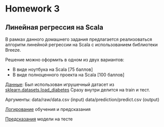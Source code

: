 # Homework 3

## Линейная регрессия на Scala

В рамках данного домашнего задания предлагается реализоваться алгоритм 
линейной регрессии на Scala с использованием библиотеки Breeze. 

Решение можно оформить в одном из двух вариантов: 
- В виде ноутбука на Scala [75 баллов]
- В виде полноценного проекта на Scala [100 баллов]

[Данные](./data/raw/data.csv): Был использован игрушечный датасет из [sklearn.datasets.load_diabetes](https://scikit-learn.org/stable/modules/generated/sklearn.datasets.load_diabetes.html#sklearn.datasets.load_diabetes)
Сразу внутри делится на train и тест. 

Аргументы: data/raw/data.csv (input) data/prediction/predict.csv (output)

[Логирование](logs/main.log) обучения и предсказания

[Предсказания](./data/prediction/predict.csv) модели на тесте

